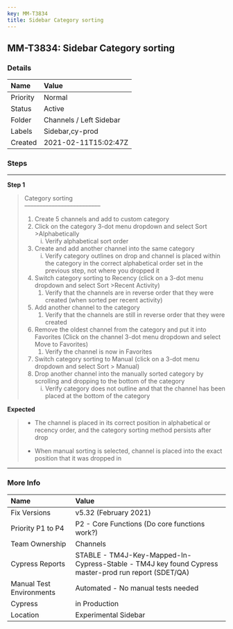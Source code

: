 ```yaml
---
key: MM-T3834
title: Sidebar Category sorting
---
```


## MM-T3834: Sidebar Category sorting

### Details

| Name     | Value                   |
| :------- | :---------------------- |
| Priority | Normal                  |
| Status   | Active                  |
| Folder   | Channels / Left Sidebar |
| Labels   | Sidebar,cy-prod         |
| Created  | 2021-02-11T15:02:47Z    |

### Steps

<hr/>

**Step 1**

> <article>Category sorting<br>–––––––––––––––––––––––––<br><ol><li>Create 5 channels and add to custom category</li><li>Click on the category 3-dot menu dropdown and select Sort &gt;Alphabetically&nbsp;<ol style="list-style-type: lower-roman;"><li>Verify alphabetical sort order</li></ol></li><li>Create and add another channel into the same category<ol style="list-style-type: lower-roman;"><li>Verify category outlines on drop and channel is placed within the category in the correct alphabetical order set in the previous step, not where you dropped it</li></ol></li><li>Switch category sorting to Recency (click on a 3-dot menu dropdown and select Sort &gt;Recent Activity)<ol><li>Verify that the channels are in reverse order that they were created (when sorted per recent activity)</li></ol></li><li>Add another channel to the category<ol><li>Verify that the channels are still in reverse order that they were created</li></ol></li><li>Remove the oldest channel from the category and put it into Favorites (Click on the channel 3-dot menu dropdown and select Move to Favorites)&nbsp;<ol><li>Verify the channel is now in Favorites</li></ol></li><li>Switch category sorting to Manual (click on a 3-dot menu dropdown and select Sort &gt; Manual)</li><li>Drop another channel into the manually sorted category by scrolling and dropping to the bottom of the category &nbsp;<ol style="list-style-type: lower-roman;"><li>Verify category does not outline and that the channel has been placed at the bottom of the category</li></ol></li></ol></article>

**Expected**

> <article><ul><li><p data-pm-slice="1 1 []">The channel is placed in its correct position in alphabetical or recency order, and the category sorting method persists after drop</p></li><li><p data-pm-slice="1 1 []">When manual sorting is selected, channel is placed into the exact position that it was dropped in</p></li></ul></article>

<hr/>

### More Info

| Name                     | Value                                                                                                |
| :----------------------- | :--------------------------------------------------------------------------------------------------- |
| Fix Versions             | v5.32 (February 2021)                                                                                |
| Priority P1 to P4        | P2 - Core Functions (Do core functions work?)                                                        |
| Team Ownership           | Channels                                                                                             |
| Cypress Reports          | STABLE - TM4J-Key-Mapped-In-Cypress-Stable - TM4J key found Cypress master-prod run report (SDET/QA) |
| Manual Test Environments | Automated - No manual tests needed                                                                   |
| Cypress                  | in Production                                                                                        |
| Location                 | Experimental Sidebar                                                                                 |
